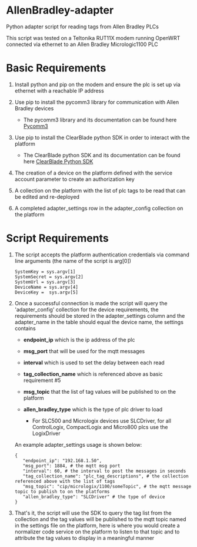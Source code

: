 # AllenBradley-adapter
Python adapter script for reading tags from Allen Bradley PLCs

This script was tested on a Teltonika RUT11X modem running OpenWRT connected via ethernet to an Allen Bradley Micrologic1100 PLC

# Basic Requirements

1. Install python and pip on the modem and ensure the plc is set up via ethernet with a reachable IP address

2. Use pip to install the pycomm3 library for communication with Allen Bradley devices
    - The pycomm3 library and its documentation can be found here [Pycomm3](https://docs.pycomm3.dev/en/latest/index.html)
    
    
3. Use pip to install the ClearBlade python SDK in order to interact with the platform 
    - The ClearBlade python SDK and its documentation can be found here [ClearBlade Python SDK](https://github.com/ClearBlade/ClearBlade-Python-SDK)

4. The creation of a device on the platform defined with the service account parameter to create an authorization key

5. A collection on the platform with the list of plc tags to be read that can be edited and re-deployed

6. A completed adapter_settings row in the adapter_config collection on the platform

# Script Requirements

1. The script accepts the platform authentication credentials via command line arguments (the name of the script is arg[0])
    ```
    SystemKey = sys.argv[1]
    SystemSecret = sys.argv[2]
    SystemUrl = sys.argv[3]    
    DeviceName = sys.argv[4]
    DeviceKey =  sys.argv[5] 
    ```
2. Once a successful connection is made the script will query the 'adapter_config' collection for the device requirements, the requirements should be stored in the adapter_settings column and the adapter_name in the table should equal the device name, the settings contains
    
    - **endpoint_ip**  which is the ip address of the plc
    
    - **msg_port**  that will be used for the mqtt messages
    
    - **interval**  which is used to set the delay between each read
    
    - **tag_collection_name**  which is referenced above as basic requirement #5
    
    - **msg_topic**  that the list of tag values will be published to on the platform
    
    - **allen_bradley_type**  which is the type of plc driver to load
    
      - For SLC500 and Micrologix devices use SLCDriver, for all ControlLogix, CompactLogix and Micro800 plcs use the LogixDriver
   
   An example adapter_settings usage is shown below:
   
   ```
   {
      "endpoint_ip": "192.168.1.50",
      "msg_port": 1884, # the mqtt msg port
      "interval": 60, # the interval to post the messages in seconds
      "tag_collection_name": "plc_tag_descriptions", # the collection referenced above with the list of tags
      "msg_topic": "cip/micrologix/1100/someTopic", # the mqtt message topic to publish to on the platforms
      "allen_bradley_type": "SLCDriver" # the type of device
   }
   ```
3. That's it, the script will use the SDK to query the tag list from the collection and the tag values will be published to the mqtt topic named in the settings file on the platform, here is where you would create a normalizer code service on the platform to listen to that topic and to attribute the tag values to display in a meaningful manner

   
